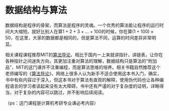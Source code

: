 # 数据结构与算法

数据结构是程序的骨架，而算法是程序的灵魂。一个优秀的算法能让程序的运行时间大大缩短。就好比别人在算$`1+2+3+...+100`$的时候，你在算$`(1+100)\times 50`$，在这里，大家的数据都是相同的，但是算法不同，运算的时间差异非常明显。

相关课程课程推荐MIT的[算法导论](https://www.bilibili.com/video/BV1Tb411M7FA/)，相比于国内一上来就讲指针，讲链表，让你在各种指针之间迷失方向，其更加注重对算法的理解，数据结构只是算法的“附加品”，MIT的这门课并不注重编程，而是算法思维的培养。相关书籍自然推荐这个老师编写的《[算法导论](https://book.douban.com/subject/1885170/)》，网络上很多人认为新手不适合使用这本书入门，确实，书中有些内容过于深入，但这本书对于算法有直观的解释，使用伪代码也让各种编程语言的学习者读起来没有太大障碍，书中还有严谨的对于复杂度的证明，详略得当，对于复杂的内容可以跳过，并不影响后续阅读。

（ps：这门课程是计算机考研专业课必考内容）

